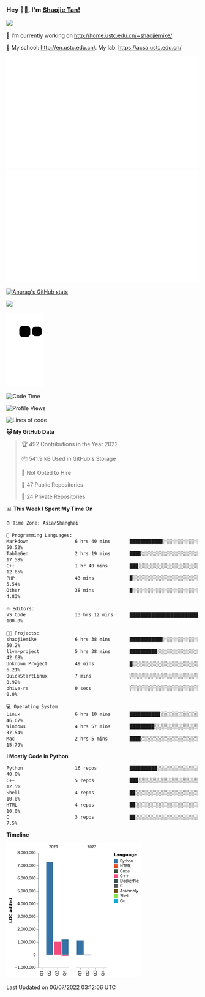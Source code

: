 

<!--
**Kirrito-k423/Kirrito-k423** is a ✨ _special_ ✨ repository because its `README.md` (this file) appears on your GitHub profile.

Here are some ideas to get you started:

- 🔭 I’m currently working on ...
- 🌱 I’m currently learning ...
- 👯 I’m looking to collaborate on ...
- 🤔 I’m looking for help with ...
- 💬 Ask me about ...
- 📫 How to reach me: ...
- 😄 Pronouns: ...
- ⚡ Fun fact: ...
-->
### Hey 👋🏽, I'm [Shaojie Tan!](http://home.ustc.edu.cn/~shaojiemike/about)

![](https://visitor-badge.glitch.me/badge?page_id=Kirrito-k423.Kirrito-k423)

🔭 I’m currently working on http://home.ustc.edu.cn/~shaojiemike/

👯 My school: http://en.ustc.edu.cn/. My lab: https://acsa.ustc.edu.cn/

![](https://github.com/Kirrito-k423/github-stats/blob/master/generated/overview.svg)
![](https://github.com/Kirrito-k423/github-stats/blob/master/generated/languages.svg)

[![Anurag's GitHub stats](https://github-readme-stats.vercel.app/api?username=Kirrito-k423&theme=flag-india&show_icons=true&hide=stars,prs,issues,contribs)](https://github.com/anuraghazra/github-readme-stats)

![](https://github-profile-summary-cards.vercel.app/api/cards/profile-details?username=Kirrito-k423&theme=vue)

![snake gif](https://github.com/Kirrito-k423/Kirrito-k423/blob/output/github-contribution-grid-snake.svg)

<!--START_SECTION:waka-->
![Code Time](http://img.shields.io/badge/Code%20Time-0%20secs-blue)

![Profile Views](http://img.shields.io/badge/Profile%20Views-0-blue)

![Lines of code](https://img.shields.io/badge/From%20Hello%20World%20I%27ve%20Written-10%20Million%20lines%20of%20code-blue)

**🐱 My GitHub Data** 

> 🏆 492 Contributions in the Year 2022
 > 
> 📦 541.9 kB Used in GitHub's Storage 
 > 
> 🚫 Not Opted to Hire
 > 
> 📜 47 Public Repositories 
 > 
> 🔑 24 Private Repositories  
 > 
📊 **This Week I Spent My Time On** 

```text
⌚︎ Time Zone: Asia/Shanghai

💬 Programming Languages: 
Markdown                 6 hrs 40 mins       ████████████░░░░░░░░░░░░░   50.52% 
TableGen                 2 hrs 19 mins       ████░░░░░░░░░░░░░░░░░░░░░   17.58% 
C++                      1 hr 40 mins        ███░░░░░░░░░░░░░░░░░░░░░░   12.65% 
PHP                      43 mins             █░░░░░░░░░░░░░░░░░░░░░░░░   5.54% 
Other                    38 mins             █░░░░░░░░░░░░░░░░░░░░░░░░   4.83%

🔥 Editors: 
VS Code                  13 hrs 12 mins      █████████████████████████   100.0%

🐱‍💻 Projects: 
shaojiemike              6 hrs 38 mins       ████████████░░░░░░░░░░░░░   50.2% 
llvm-project             5 hrs 38 mins       ██████████░░░░░░░░░░░░░░░   42.68% 
Unknown Project          49 mins             █░░░░░░░░░░░░░░░░░░░░░░░░   6.21% 
QuickStartLinux          7 mins              ░░░░░░░░░░░░░░░░░░░░░░░░░   0.92% 
bhive-re                 0 secs              ░░░░░░░░░░░░░░░░░░░░░░░░░   0.0%

💻 Operating System: 
Linux                    6 hrs 10 mins       ███████████░░░░░░░░░░░░░░   46.67% 
Windows                  4 hrs 57 mins       █████████░░░░░░░░░░░░░░░░   37.54% 
Mac                      2 hrs 5 mins        ████░░░░░░░░░░░░░░░░░░░░░   15.79%

```

**I Mostly Code in Python** 

```text
Python                   16 repos            ██████████░░░░░░░░░░░░░░░   40.0% 
C++                      5 repos             ███░░░░░░░░░░░░░░░░░░░░░░   12.5% 
Shell                    4 repos             ██░░░░░░░░░░░░░░░░░░░░░░░   10.0% 
HTML                     4 repos             ██░░░░░░░░░░░░░░░░░░░░░░░   10.0% 
C                        3 repos             ██░░░░░░░░░░░░░░░░░░░░░░░   7.5%

```


**Timeline**

![Chart not found](https://raw.githubusercontent.com/Kirrito-k423/Kirrito-k423/main/charts/bar_graph.png) 


 Last Updated on 06/07/2022 03:12:06 UTC
<!--END_SECTION:waka-->

